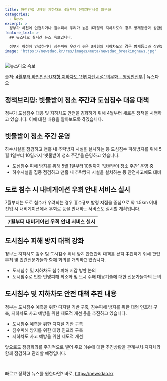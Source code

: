 ```yaml
---
title: 하천인접 U자형 지하차도 4월부터 진입차단시설 의무화
categories:
  - News
excerpt: >
  정부가 하천에 인접하거나 침수피해 우려가 높은 U자형의 지하차도의 경우 방재등급과 상관없이 진입차단시설을 설…
feature_text: >
  ## 뉴스다오 실시간 뉴스 속보입니다.

  정부가 하천에 인접하거나 침수피해 우려가 높은 U자형의 지하차도의 경우 방재등급과 상관없이 진입차단시설을 설…
image: 'https://newsdao.kr/res/images/meta/newsdao_breakingnews.jpg'
---
```


![뉴스다오 속보](https://newsdao.kr/res/images/meta/newsdao_breakingnews.jpg)

<p>출처: <a href="https://newsdao.kr/3650" rel="dofollow">4월부터 하천인접·U자형 지하차도 ‘진입차단시설’ 의무화 - 행정안전부</a> | 뉴스다오</p>

<h2 data-ke-size="size26">정책브리핑: 빗물받이 청소 주간과 도심침수 대응 대책</h2>
<p data-ke-size="size16">정부가 도심침수 대응 및 지하차도 안전을 강화하기 위해 4월부터 새로운 정책을 시행하고 있습니다. 이에 대한 내용을 알아보도록 하겠습니다.</p>

<h2 data-ke-size="size24">빗물받이 청소 주간 운영</h2>
<p data-ke-size="size16">하수시설을 점검하고 맨홀 내 추락방지 시설을 설치하는 등 도심침수 피해방지를 위해 5월 1일부터 10일까지 ‘빗물받이 청소 주간’을 운영하고 있습니다.</p>
<ul>
  <li>도심침수 피해 방지를 위해 5월 1일부터 10일까지 ‘빗물받이 청소 주간’ 운영 중</li>
  <li>하수시설을 집중 점검하고 맨홀 내 추락방지 시설을 설치하는 등 안전사고에도 대비</li>
</ul>

<h2 data-ke-size="size24">도로 침수 시 내비게이션 우회 안내 서비스 실시</h2>
<p data-ke-size="size16">7월부터는 도로 침수가 우려되는 경우 홍수경보 발령 지점을 중심으로 약 1.5km 이내 진입 시 내비게이션에서 우회로 등을 안내하는 서비스도 실시할 계획입니다.</p>
<table>
  <tr>
    <td style="text-align: center; height: 17px;"><b>7월부터 내비게이션 우회 안내 서비스 실시</b></td>
  </tr>
</table>

<h2 data-ke-size="size24">도시침수 피해 방지 대책 강화</h2>
<p data-ke-size="size16">정부는 지하차도 침수 및 도시침수 피해 방지 안전관리 대책을 본격 추진하기 위해 관련 부처 및 민간전문가들과 함께 회의를 개최하고 있습니다.</p>
<ul>
  <li>도시침수 및 지하차도 침수피해 저감 방안 논의</li>
  <li>도시침수로 인한 인명피해 최소화 및 도시 수해 대응기술에 대한 전문가들과의 논의</li>
</ul>

<h2 data-ke-size="size24">도시침수 및 지하차도 안전 대책 추진 내용</h2>
<p data-ke-size="size16">정부는 도시침수 예측을 위한 디지털 기반 구축, 침수피해 방지를 위한 대형 인프라 구축, 지하차도 사고 예방을 위한 제도적 개선 등을 추진하고 있습니다.</p>
<ul>
  <li>도시침수 예측을 위한 디지털 기반 구축</li>
  <li>침수피해 방지를 위한 대형 인프라 구축</li>
  <li>지하차도 사고 예방을 위한 제도적 개선</li>
</ul>
<p data-ke-size="size16">앞으로도 점검회의를 주기적으로 열어 주요 이슈에 대한 추진상황을 관계부처·지자체와 함께 점검하고 관리할 예정입니다.</p>
<p data-ke-size="size16">&nbsp;</p> 

빠르고 정확한 뉴스를 원한다면? 바로, <a href="https://newsdao.kr" rel="dofollow">https://newsdao.kr</a>


